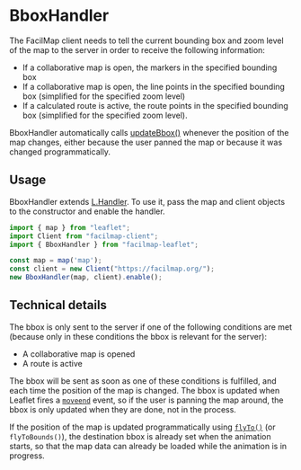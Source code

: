# BboxHandler

The FacilMap client needs to tell the current bounding box and zoom level of the map to the server in order to receive the following information:
* If a collaborative map is open, the markers in the specified bounding box
* If a collaborative map is open, the line points in the specified bounding box (simplified for the specified zoom level)
* If a calculated route is active, the route points in the specified bounding box (simplified for the specified zoom level).

BboxHandler automatically calls [updateBbox()](../client/methods.md#updatebbox-bbox) whenever the position of the map changes, either because the user panned the map or because it was changed programmatically.

## Usage

BboxHandler extends [L.Handler](https://leafletjs.com/reference.html#handler). To use it, pass the map and client objects to the constructor and enable the handler.

```javascript
import { map } from "leaflet";
import Client from "facilmap-client";
import { BboxHandler } from "facilmap-leaflet";

const map = map('map');
const client = new Client("https://facilmap.org/");
new BboxHandler(map, client).enable();
```

## Technical details

The bbox is only sent to the server if one of the following conditions are met (because only in these conditions the bbox is relevant for the server):
* A collaborative map is opened
* A route is active

The bbox will be sent as soon as one of these conditions is fulfilled, and each time the position of the map is changed. The bbox is updated when Leaflet fires a [`moveend`](https://leafletjs.com/reference.html#map-moveend) event, so if the user is panning the map around, the bbox is only updated when they are done, not in the process.

If the position of the map is updated programmatically using [`flyTo()`](https://leafletjs.com/reference.html#map-flyto) (or `flyToBounds()`), the destination bbox is already set when the animation starts, so that the map data can already be loaded while the animation is in progress.